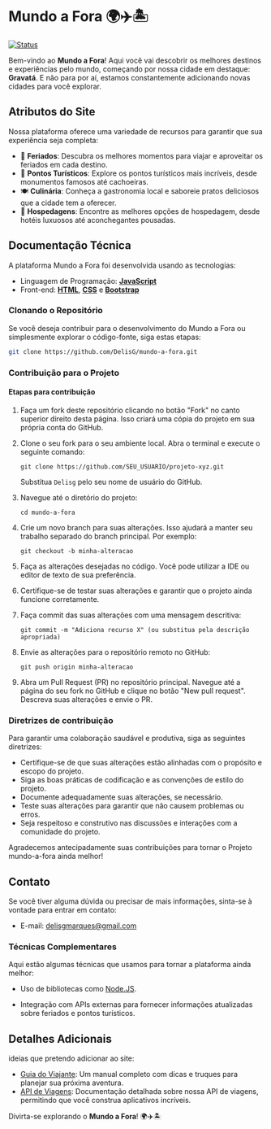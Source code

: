 # Mundo a Fora 🌍✈️🏝️

[![Status](https://img.shields.io/badge/status-em%20desenvolvimento-yellow)](https://github.com/seu-usuario/mundo-a-fora)

Bem-vindo ao **Mundo a Fora**! Aqui você vai descobrir os melhores destinos e experiências pelo mundo, começando por nossa cidade em destaque: **Gravatá**. E não para por aí, estamos constantemente adicionando novas cidades para você explorar.

## Atributos do Site

Nossa plataforma oferece uma variedade de recursos para garantir que sua experiência seja completa:

- 🎉 **Feriados**: Descubra os melhores momentos para viajar e aproveitar os feriados em cada destino.
- 📸 **Pontos Turísticos**: Explore os pontos turísticos mais incríveis, desde monumentos famosos até cachoeiras.
- 🍽️ **Culinária**: Conheça a gastronomia local e saboreie pratos deliciosos que a cidade tem a oferecer.
- 🏨 **Hospedagens**: Encontre as melhores opções de hospedagem, desde hotéis luxuosos até aconchegantes pousadas.

## Documentação Técnica

A plataforma Mundo a Fora foi desenvolvida usando as tecnologias:

- Linguagem de Programação: **[JavaScript](https://developer.mozilla.org/pt-BR/docs/Web/JavaScript)**
- Front-end: **[HTML](https://developer.mozilla.org/pt-BR/docs/Web/HTML)**, **[CSS](https://developer.mozilla.org/pt-BR/docs/Web/css)** e **[Bootstrap](https://getbootstrap.com/)**

### Clonando o Repositório

Se você deseja contribuir para o desenvolvimento do Mundo a Fora ou simplesmente explorar o código-fonte, siga estas etapas:

```bash
git clone https://github.com/DelisG/mundo-a-fora.git
```

### Contribuição para o Projeto

#### Etapas para contribuição

1. Faça um fork deste repositório clicando no botão "Fork" no canto superior direito desta página. Isso criará uma cópia do projeto em sua própria conta do GitHub.

2. Clone o seu fork para o seu ambiente local. Abra o terminal e execute o seguinte comando:

   ```
   git clone https://github.com/SEU_USUARIO/projeto-xyz.git
   ```

   Substitua `Delisg` pelo seu nome de usuário do GitHub.

3. Navegue até o diretório do projeto:

   ```
   cd mundo-a-fora
   ```

4. Crie um novo branch para suas alterações. Isso ajudará a manter seu trabalho separado do branch principal. Por exemplo:

   ```
   git checkout -b minha-alteracao
   ```

5. Faça as alterações desejadas no código. Você pode utilizar a IDE ou editor de texto de sua preferência.

6. Certifique-se de testar suas alterações e garantir que o projeto ainda funcione corretamente.

7. Faça commit das suas alterações com uma mensagem descritiva:

   ```
   git commit -m "Adiciona recurso X" (ou substitua pela descrição apropriada)
   ```

8. Envie as alterações para o repositório remoto no GitHub:

   ```
   git push origin minha-alteracao
   ```

9. Abra um Pull Request (PR) no repositório principal. Navegue até a página do seu fork no GitHub e clique no botão "New pull request". Descreva suas alterações e envie o PR.

### Diretrizes de contribuição

Para garantir uma colaboração saudável e produtiva, siga as seguintes diretrizes:

- Certifique-se de que suas alterações estão alinhadas com o propósito e escopo do projeto.
- Siga as boas práticas de codificação e as convenções de estilo do projeto.
- Documente adequadamente suas alterações, se necessário.
- Teste suas alterações para garantir que não causem problemas ou erros.
- Seja respeitoso e construtivo nas discussões e interações com a comunidade do projeto.

Agradecemos antecipadamente suas contribuições para tornar o Projeto mundo-a-fora ainda melhor!

## Contato

Se você tiver alguma dúvida ou precisar de mais informações, sinta-se à vontade para entrar em contato:

- E-mail: delisgmarques@gmail.com

### Técnicas Complementares

Aqui estão algumas técnicas que usamos para tornar a plataforma ainda melhor:

- Uso de bibliotecas como [Node.JS](https://nodejs.org/en).

- Integração com APIs externas para fornecer informações atualizadas sobre feriados e pontos turísticos.

## Detalhes Adicionais

ideias que pretendo adicionar ao site:

- [Guia do Viajante](): Um manual completo com dicas e truques para planejar sua próxima aventura.
- [API de Viagens](): Documentação detalhada sobre nossa API de viagens, permitindo que você construa aplicativos incríveis.

Divirta-se explorando o **Mundo a Fora**! 🌍✈️🏝️
